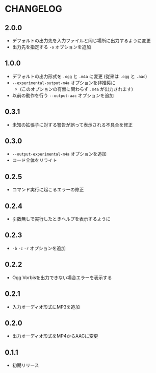 # CHANGELOG

## 2.0.0
* デフォルトの出力先を入力ファイルと同じ場所に出力するように変更
* 出力先を指定する `-o` オプションを追加

## 1.0.0
* デフォルトの出力形式を `.ogg` と `.m4a` に変更 (従来は `.ogg` と `.aac`)
* `--experimental-output-m4a` オプションを非推奨に
  * (このオプションの有無に関わらず `.m4a` が出力されます)
* 以前の動作を行う `--output-aac` オプションを追加

## 0.3.1
* 未知の拡張子に対する警告が誤って表示される不具合を修正

## 0.3.0
* `--output-experimental-m4a` オプションを追加
* コード全体をリライト

## 0.2.5
* コマンド実行に起こるエラーの修正

## 0.2.4
* 引数無しで実行したときヘルプを表示するように

## 0.2.3
* `-b` `-c` `-r` オプションを追加

## 0.2.2
* Ogg Vorbisを出力できない場合エラーを表示する

## 0.2.1
* 入力オーディオ形式にMP3を追加

## 0.2.0
* 出力オーディオ形式をMP4からAACに変更

## 0.1.1
* 初期リリース
